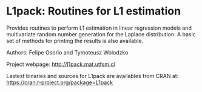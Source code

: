 # L1pack: Routines for L1 estimation

Provides routines to perform L1 estimation in linear regression models and multivariate random number generation for the Laplace distribution. A basic set of methods for printing the results is also available. 

Authors: Felipe Osorio and Tymoteusz Wolodzko

Project webpage: http://l1pack.mat.utfsm.cl

Lastest binaries and sources for L1pack are availables from CRAN at: https://cran.r-project.org/package=L1pack
